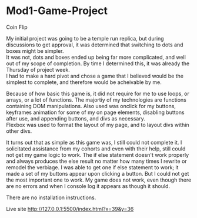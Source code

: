 # Mod1-Game-Project
Coin Flip 

My initial project was going to be a temple run replica, but during discussions to get approval, it was determined that switching to dots and boxes might be simpler.  
It was not, dots and boxes ended up being far more complicated, and well out of my scope of completion.  By time I determined this, it was already the Thursday of project week.  
I had to make a hard pivot and chose a game that I believed would be the simplest to complete, and therefore would be acheivable by me.

Because of how basic this game is, it did not require for me to use loops, or arrays, or a lot of functions.  The majortiy of my technologies are functions containing DOM manipulations.
Also used was onclick for my buttons, keyframes animation for some of my on page elements, disabling buttons after use, and appending buttons, and divs as necessary.  
Flexbox was used to format the layout of my page, and to layout divs within other divs.

It turns out that as simple as this game was, I still could not complete it.  I solicitated assistance from my cohorts and even with their help, still could not get my game logic to  work.  The if else statement doesn't work properly and always produces the else result no matter how many times I rewrite or remodel the verbiage.  I was able to get one if else statement to work; it made a set of my buttons appear upon clicking a button.  But I could not get the most important one to work.  My game does not work, even though there are no errors and when I console log it appears as though it should.

There are no installation instructions.


Live site
http://127.0.0.1:5500/index.html?x=39&y=36
